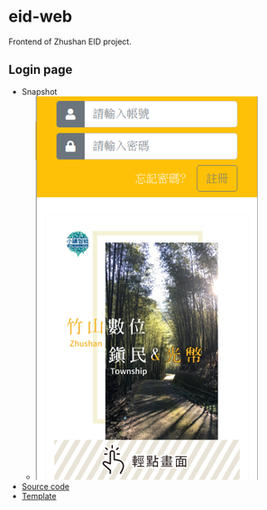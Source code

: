 # eid-web

Frontend of Zhushan EID project.

## Login page
- Snapshot
  - ![](snapshot/login.png)
- [Source code](https://github.com/e-zhushan/eid-web/blob/master/docs/login.html)
- [Template](https://e-zhushan.github.io/eid-web/login.html)
